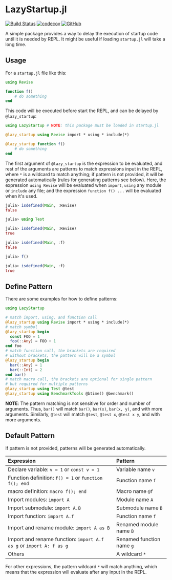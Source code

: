 # LazyStartup.jl

[![Build Status](https://github.com/wangl-cc/LazyStartup.jl/actions/workflows/ci.yml/badge.svg?branch=master)](https://github.com/wangl-cc/LazyStartup.jl/actions/workflows/ci.yml)
[![codecov](https://codecov.io/gh/wangl-cc/LazyStartup.jl/branch/master/graph/badge.svg)](https://codecov.io/gh/wangl-cc/LazyStartup.jl)
[![GitHub](https://img.shields.io/github/license/wangl-cc/LazyStartup.jl)](https://github.com/wangl-cc/LazyStartup.jl/blob/master/LICENSE)

A simple package provides a way to delay the execution of startup code until it is needed by REPL.
It might be useful if loading `startup.jl` will take a long time.

## Usage

For a `startup.jl` file like this:
```julia
using Revise

function f()
    # do something
end
```
This code will be executed before start the REPL,
and can be delayed by `@lazy_startup`:
```julia
using LazyStartup # NOTE: this package must be loaded in startup.jl

@lazy_startup using Revise import * using * include(*)

@lazy_startup function f()
    # do something
end
```
The first argument of `@lazy_startup` is the expression to be evaluated,
and rest of the arguments are patterns to match expressions input in the REPL,
where `*` is a wildcard to match anything;
if pattern is not provided, it will be generated automatically
(rules for generating patterns see below).
Here, the expression `using Revise` will be evaluated
when `import`, `using` any module or `include` any file;
and the expression `function f() ...` will be evaluated when it's used.
```julia
julia> isdefined(Main, :Revise)
false

julia> using Test

julia> isdefined(Main, :Revise)
true

julia> isdefined(Main, :f)
false

julia> f()

julia> isdefined(Main, :f)
true
```

## Define Pattern

There are some examples for how to define patterns:
```julia
using LazyStartup

# match import, using, and function call
@lazy_startup using Revise import * using * include(*)
# match symbol
@lazy_startup begin
  const FOO = 1
  foo(::Any) = FOO + 1
end foo
# match function call, the brackets are required
# without brackets, the pattern will be a symbol
@lazy_startup begin
  bar(::Any) = 1
  bar(::Int) = 2
end bar()
# match macro call, the brackets are optional for single pattern
# but required for multiple patterns
@lazy_startup using Test @test
@lazy_startup using BenchmarkTools @btime() @benchmark()
```

**NOTE**: The pattern matching is not sensitive for order and number of arguments.
Thus, `bar()` will match `bar()`, `bar(x)`, `bar(x, y)`, and with more arguments.
Similarly, `@test` will match `@test`, `@test x`, `@test x y`, and with more arguments.

## Default Pattern

If pattern is not provided, patterns will be generated automatically.

| Expression | Pattern |
| :--------- | :------ |
| Declare variable: `v = 1` or `const v = 1` | Variable name `v` |
| Function definition: `f() = 1` or `function f(); end` | Function name `f` |
| macro definition: `macro f(); end` | Macro name `@f` |
| Import modules: `import A` | Module name `A` |
| Import submodule: `import A.B` | Submodule name `B` |
| Import function: `import A.f` | Function name `f` |
| Import and rename module: `import A as B` | Renamed module name `B` |
| Import and rename function: `import A.f as g` or `import A: f as g` | Renamed function name `g` |
| Others | A wildcard `*`|

For other expressions, the pattern wildcard `*` will match anything,
which means that the expression will evaluate after any input in the REPL.
